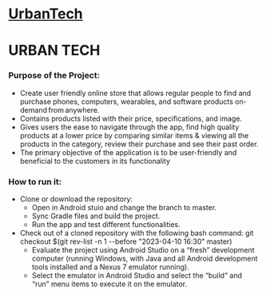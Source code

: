 # [UrbanTech](https://mayanktandon12.github.io/UrbanTechWebpage/)

# URBAN TECH 

### Purpose of the Project:

* Create user friendly online store that allows regular people to find and purchase phones, computers, wearables, and software products on-demand from anywhere.
* Contains products listed with their price, specifications, and image.
* Gives users the ease to navigate through the app, find high quality products at a lower price by comparing similar items & viewing all the products in the category, review their purchase and see their past order.
* The primary objective of the application is to be user-friendly and beneficial to the customers in its functionality

### How to run it:

* Clone or download the repository:
    * Open in Android stuio and change the branch to master.
    * Sync Gradle files and build the project.
    * Run the app and test different functionalities.
* Check out of a cloned repository with the following bash command:
git checkout $(git rev-list -n 1 --before "2023-04-10 16:30" master)
    * Evaluate the project using Android Studio on a “fresh” development computer (running Windows, with Java and all Android development tools installed and a Nexus 7 emulator running).
    * Select the emulator in Android Studio and select the “build” and “run” menu items to execute it on the emulator.
